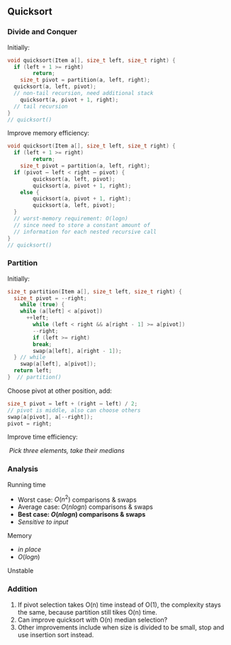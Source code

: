 ## Quicksort

### Divide and Conquer

Initially:

```c++
void quicksort(Item a[], size_t left, size_t right) { 
  if (left + 1 >= right)
		return;
	size_t pivot = partition(a, left, right); 
  quicksort(a, left, pivot); 
  // non-tail recursion, need additional stack
	quicksort(a, pivot + 1, right); 
  // tail recursion
}
// quicksort()
```

Improve memory efficiency:

```c++
void quicksort(Item a[], size_t left, size_t right) { 
  if (left + 1 >= right)
		return;
	size_t pivot = partition(a, left, right); 
  if (pivot – left < right – pivot) {
		quicksort(a, left, pivot);
		quicksort(a, pivot + 1, right);
	else {
		quicksort(a, pivot + 1, right);
		quicksort(a, left, pivot);
  }
  // worst-memory requirement: O(logn)
  // since need to store a constant amount of 
  // information for each nested recursive call
}
// quicksort()
```



### Partition

Initially:

```c++
size_t partition(Item a[], size_t left, size_t right) { 
  size_t pivot = --right;
	while (true) {
    while (a[left] < a[pivot])
      ++left;
		while (left < right && a[right - 1] >= a[pivot]) 
    	--right;
		if (left >= right) 
    	break;
		swap(a[left], a[right - 1]); 
  } // while
	swap(a[left], a[pivot]); 
  return left;
}  // partition()
```

Choose pivot at other position, add:

```c++
size_t pivot = left + (right – left) / 2; 
// pivot is middle, also can choose others
swap(a[pivot], a[--right]);
pivot = right;
```

Improve time efficiency:

​	*Pick three elements, take their medians*



### Analysis

Running time

- Worst case: $O(n^2)$ comparisons & swaps
- Average case: $O(n logn)$ comparisons & swaps
- **Best case: $O(n logn)$ comparisons & swaps**
- *Sensitive to input*

Memory

- *in place* <!--though using additional stack memory-->
- $O(logn)$

Unstable



### Addition

1. If pivot selection takes O(n) time instead of O(1), the complexity stays the same, because partition still tikes O(n) time.
2. Can improve quicksort with O(n) median selection?
3. Other improvements include when size is divided to be small, stop and use insertion sort instead.
